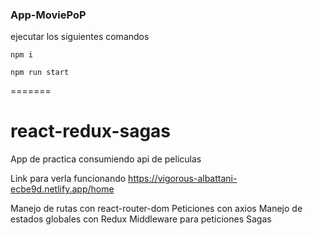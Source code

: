 ### App-MoviePoP

ejecutar los siguientes comandos

 `npm i`

 `npm run start`
 
=======
# react-redux-sagas
App de practica consumiendo api de peliculas

Link para verla funcionando https://vigorous-albattani-ecbe9d.netlify.app/home

Manejo de rutas con react-router-dom
Peticiones con axios
Manejo de estados globales con Redux
Middleware para peticiones Sagas


